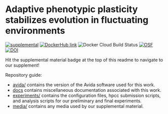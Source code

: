 # Adaptive phenotypic plasticity stabilizes evolution in fluctuating environments

[![supplemental](https://img.shields.io/badge/go%20to-supplemental%20material-ff69b4)](https://lalejini.com/evolutionary-consequences-of-plasticity/)
[![DockerHub link](https://img.shields.io/badge/DockerHub-Hosted-blue)](https://hub.docker.com/r/amlalejini/evolutionary-consequences-of-plasticity)
![Docker Cloud Build Status](https://img.shields.io/docker/cloud/build/amlalejini/evolutionary-consequences-of-plasticity)
[![OSF](https://img.shields.io/badge/data%20%40%20OSF-10.17605%2FOSF.IO%2FSAV2C-blue)](https://osf.io/sav2c/)
[![DOI](https://zenodo.org/badge/286621009.svg)](https://zenodo.org/badge/latestdoi/286621009)

Hit the supplemental material badge at the top of this readme to navigate to our supplement!

Repository guide:

- [avida/](https://github.com/amlalejini/evolutionary-consequences-of-plasticity/tree/master/avida) contains the version of the Avida software used for this work.
- [docs](https://github.com/amlalejini/evolutionary-consequences-of-plasticity/tree/master/docs) contains miscellaneous documentation associated with this work.
- [experiments/](https://github.com/amlalejini/evolutionary-consequences-of-plasticity/tree/master/experiments) contains the configuration files, hpcc submission scripts, and analysis scripts for our preliminary and final experiments.
- [media/](https://github.com/amlalejini/evolutionary-consequences-of-plasticity/tree/master/media) contains any media used by our supplemental material.
